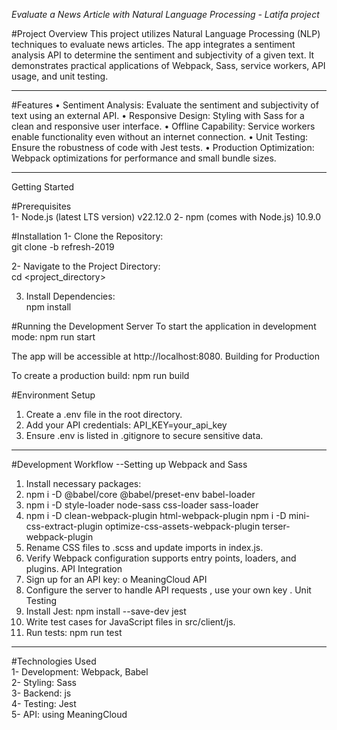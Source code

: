 *Evaluate a News Article with Natural Language Processing - Latifa project*


#Project Overview
This project utilizes Natural Language Processing (NLP) techniques to evaluate news articles. The app integrates a sentiment analysis API to determine the sentiment and subjectivity of a given text. It demonstrates practical applications of Webpack, Sass, service workers, API usage, and unit testing.

--------------------------------------------------------------------------
#Features
•	Sentiment Analysis: Evaluate the sentiment and subjectivity of text using an external API.
•	Responsive Design: Styling with Sass for a clean and responsive user interface.
•	Offline Capability: Service workers enable functionality even without an internet connection.
•	Unit Testing: Ensure the robustness of code with Jest tests.
•	Production Optimization: Webpack optimizations for performance and small bundle sizes.

--------------------------------------------------------------------------

Getting Started

#Prerequisites<br/>
1- Node.js (latest LTS version) v22.12.0
2- npm (comes with Node.js) 10.9.0

#Installation
1- Clone the Repository:<br/>
git clone -b refresh-2019 <repository _url>

2- Navigate to the Project Directory:<br/>
cd <project_directory>

3. Install Dependencies:<br/>
npm install

#Running the Development Server
To start the application in development mode:
npm run start

The app will be accessible at http://localhost:8080.
Building for Production

To create a production build:
npm run build

#Environment Setup
1.	Create a .env file in the root directory.
2.	Add your API credentials:
API_KEY=your_api_key
3.	Ensure .env is listed in .gitignore to secure sensitive data.

   
--------------------------------------------------------------------------

#Development Workflow
--Setting up Webpack and Sass
1.	Install necessary packages:
2.	npm i -D @babel/core @babel/preset-env babel-loader
3.	npm i -D style-loader node-sass css-loader sass-loader
4.	npm i -D clean-webpack-plugin html-webpack-plugin
npm i -D mini-css-extract-plugin optimize-css-assets-webpack-plugin terser-webpack-plugin
5.	Rename CSS files to .scss and update imports in index.js.
6.	Verify Webpack configuration supports entry points, loaders, and plugins.
API Integration
1.	Sign up for an API key:
o	MeaningCloud API
2.	Configure the server to handle API requests , use your own key .
Unit Testing
1.	Install Jest:
npm install --save-dev jest
2.	Write test cases for JavaScript files in src/client/js.
3.	Run tests:
npm run test
--------------------------------------------------------------------------
#Technologies Used<br/>
1- Development: Webpack, Babel<br/>
2- Styling: Sass<br/>
3- Backend: js<br/>
4- Testing: Jest<br/>
5- API:  using MeaningCloud <br/>



